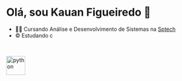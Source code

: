# Olá, sou Kauan Figueiredo 🎡


- 👨‍💻 Cursando Análise e Desenvolvimento de Sistemas na [Sptech](http://www.bandtec.com.br/)
- ©️ Estudando c
##
<div style="display: inline_block"><br>
<img align="center"  alt="python" width=50 heigth=40 src="https://github.com/KauanLuc/kauanLuc/assets/123121416/eb5db702-58e8-4d07-ad9a-0a8adb1097d4"/>
</div>

##
